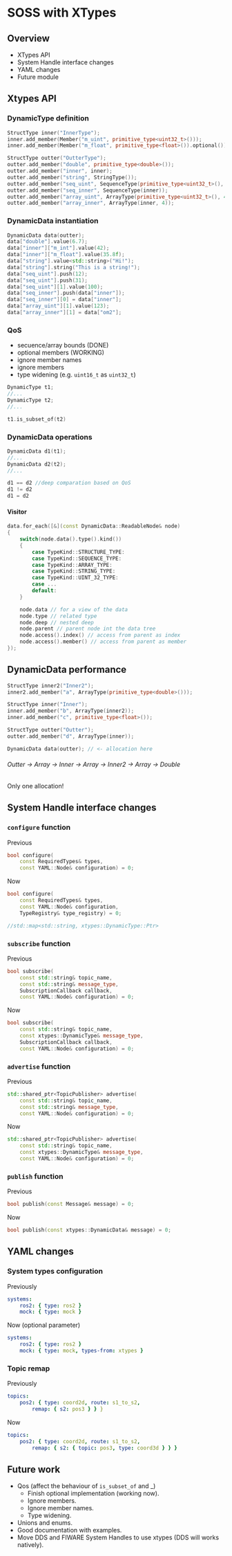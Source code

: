 # SOSS with XTypes



## Overview
- XTypes API
- System Handle interface changes
- YAML changes
- Future module



## Xtypes API


### DynamicType definition
```c++
StructType inner("InnerType");
inner.add_member(Member("m_uint", primitive_type<uint32_t>()));
inner.add_member(Member("m_float", primitive_type<float>()).optional());

StructType outter("OutterType");
outter.add_member("double", primitive_type<double>());
outter.add_member("inner", inner);
outter.add_member("string", StringType());
outter.add_member("seq_uint", SequenceType(primitive_type<uint32_t>(), 5));
outter.add_member("seq_inner", SequenceType(inner));
outter.add_member("array_uint", ArrayType(primitive_type<uint32_t>(), 4));
outter.add_member("array_inner", ArrayType(inner, 4));
```


### DynamicData instantiation
```c++
DynamicData data(outter);
data["double"].value(6.7);
data["inner"]["m_int"].value(42);
data["inner"]["m_float"].value(35.8f);
data["string"].value<std::string>("Hi!");
data["string"].string("This is a string!");
data["seq_uint"].push(12);
data["seq_uint"].push(31);
data["seq_uint"][1].value(100);
data["seq_inner"].push(data["inner"]);
data["seq_inner"][0] = data["inner"];
data["array_uint"][1].value(123);
data["array_inner"][1] = data["om2"];
```


### QoS
- secuence/array bounds (DONE)
- optional members (WORKING)
- ignore member names
- ignore members
- type widening (e.g. `uint16_t` as `uint32_t`)

```c++
DynamicType t1;
//...
DynamicType t2;
//...

t1.is_subset_of(t2)
```


### DynamicData operations
```c++
DynamicData d1(t1);
//...
DynamicData d2(t2);
//...

d1 == d2 //deep comparation based on QoS
d1 != d2
d1 = d2
```


#### Visitor
```c++
data.for_each([&](const DynamicData::ReadableNode& node)
{
    switch(node.data().type().kind())
    {
        case TypeKind::STRUCTURE_TYPE:
        case TypeKind::SEQUENCE_TYPE:
        case TypeKind::ARRAY_TYPE:
        case TypeKind::STRING_TYPE:
        case TypeKind::UINT_32_TYPE:
        case ...
        default:
    }

    node.data // for a view of the data
    node.type // related type
    node.deep // nested deep
    node.parent // parent node int the data tree
    node.access().index() // access from parent as index
    node.access().member() // access from parent as member
});
```


## DynamicData performance
```c++
StructType inner2("Inner2");
inner2.add_member("a", ArrayType(primitive_type<double>()));

StructType inner("Inner");
inner.add_member("b", ArrayType(inner2));
inner.add_member("c", primitive_type<float>());

StructType outter("Outter");
outter.add_member("d", ArrayType(inner));

DynamicData data(outter); // <- allocation here
```
###### Outter -> Array -> Inner -> Array -> Inner2 -> Array -> Double
Only one allocation!



## System Handle interface changes


### `configure` function
Previous
```c++
bool configure(
    const RequiredTypes& types,
    const YAML::Node& configuration) = 0;
```
Now
```c++
bool configure(
    const RequiredTypes& types,
    const YAML::Node& configuration,
    TypeRegistry& type_registry) = 0;

//std::map<std::string, xtypes::DynamicType::Ptr>
```


### `subscribe` function
Previous
```c++
bool subscribe(
    const std::string& topic_name,
    const std::string& message_type,
    SubscriptionCallback callback,
    const YAML::Node& configuration) = 0;
```
Now
```c++
bool subscribe(
    const std::string& topic_name,
    const xtypes::DynamicType& message_type,
    SubscriptionCallback callback,
    const YAML::Node& configuration) = 0;
```


### `advertise` function
Previous
```c++
std::shared_ptr<TopicPublisher> advertise(
    const std::string& topic_name,
    const std::string& message_type,
    const YAML::Node& configuration) = 0;
```
Now
```c++
std::shared_ptr<TopicPublisher> advertise(
    const std::string& topic_name,
    const xtypes::DynamicType& message_type,
    const YAML::Node& configuration) = 0;
```


### `publish` function
Previous
```c++
bool publish(const Message& message) = 0;
```
Now
```c++
bool publish(const xtypes::DynamicData& message) = 0;
```



## YAML changes


### System types configuration
Previously
```yaml
systems:
    ros2: { type: ros2 }
    mock: { type: mock }
```
Now (optional parameter)
```yaml
systems:
    ros2: { type: ros2 }
    mock: { type: mock, types-from: xtypes }
```
### Topic remap


Previously
```yaml
topics:
    pos2: { type: coord2d, route: s1_to_s2,
        remap: { s2: pos3 } } }
```
Now
```yaml
topics:
    pos2: { type: coord2d, route: s1_to_s2,
        remap: { s2: { topic: pos3, type: coord3d } } }
```



## Future work
- Qos (affect the behaviour of `is_subset_of` and _)
    - Finish optional implementation (working now).
    - Ignore members.
    - Ignore member names.
    - Type widening.
- Unions and enums.
- Good documentation with examples.
- Move DDS and FIWARE System Handles to use xtypes (DDS will works natively).
